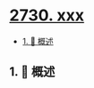 # [2730. xxx](https://github.com/Tdahuyou/TNotes.leetcode/tree/main/notes/2730.%20xxx)

<!-- region:toc -->

- [1. 📝 概述](#1--概述)

<!-- endregion:toc -->

## 1. 📝 概述
